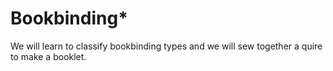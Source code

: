 # Bookbinding\*

We will learn to classify bookbinding types and we will sew together a quire to make a booklet.&#x20;
